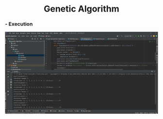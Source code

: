 <H1  style="text-align:center"> Genetic Algorithm </H1> 
<H3>- Execution </H3>
<img src="captures/ga1.PNG" alt="error">


